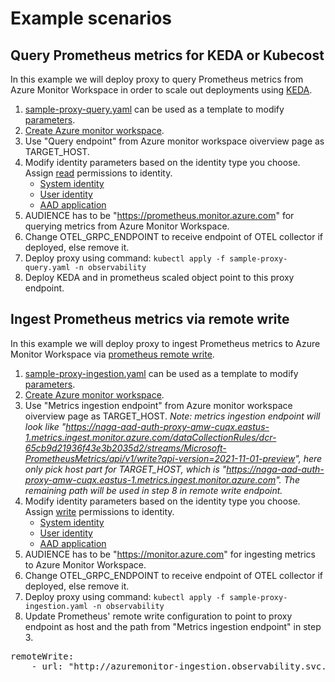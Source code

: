 # Example scenarios

## Query Prometheus metrics for KEDA or Kubecost
In this example we will deploy proxy to query Prometheus metrics from Azure Monitor Workspace in order to scale out deployments using [KEDA](https://keda.sh/). 
1. [sample-proxy-query.yaml](../samples/sample-proxy-query.yaml) can be used as a template to modify [parameters](GETTING_STARTED.md#parameters).
2. [Create Azure monitor workspace](https://learn.microsoft.com/en-us/azure/azure-monitor/essentials/azure-monitor-workspace-manage?tabs=azure-portal#create-an-azure-monitor-workspace).
3. Use "Query endpoint" from Azure monitor workspace oiverview page as TARGET_HOST.
4. Modify identity parameters based on the identity type you choose. Assign [read](IDENTITY.md#read) permissions to identity.
    - [System identity](IDENTITY.md#system-identity)
    - [User identity](IDENTITY.md#user-identity)
    - [AAD application](IDENTITY.md#aad-application)
5. AUDIENCE has to be "https://prometheus.monitor.azure.com" for querying metrics from Azure Monitor Workspace.
6. Change OTEL_GRPC_ENDPOINT to receive endpoint of OTEL collector if deployed, else remove it.
7. Deploy proxy using command: `kubectl apply -f sample-proxy-query.yaml -n observability`
8. Deploy KEDA and in prometheus scaled object point to this proxy endpoint.

## Ingest Prometheus metrics via remote write
In this example we will deploy proxy to ingest Prometheus metrics to Azure Monitor Workspace via [prometheus remote write](https://prometheus.io/docs/prometheus/latest/configuration/configuration/#remote_write). 
1. [sample-proxy-ingestion.yaml](../samples/sample-proxy-ingestion.yaml) can be used as a template to modify [parameters](GETTING_STARTED.md#parameters).
2. [Create Azure monitor workspace](https://learn.microsoft.com/en-us/azure/azure-monitor/essentials/azure-monitor-workspace-manage?tabs=azure-portal#create-an-azure-monitor-workspace).
3. Use "Metrics ingestion endpoint" from Azure monitor workspace oiverview page as TARGET_HOST.
*Note: metrics ingestion endpoint will look like "https://naga-aad-auth-proxy-amw-cuqx.eastus-1.metrics.ingest.monitor.azure.com/dataCollectionRules/dcr-65cb9d21936f43e3b2035d2/streams/Microsoft-PrometheusMetrics/api/v1/write?api-version=2021-11-01-preview", here only pick host part for TARGET_HOST, which is "https://naga-aad-auth-proxy-amw-cuqx.eastus-1.metrics.ingest.monitor.azure.com". The remaining path will be used in step 8 in remote write endpoint.*
4. Modify identity parameters based on the identity type you choose. Assign [write](IDENTITY.md#write) permissions to identity.
    - [System identity](IDENTITY.md#system-identity)
    - [User identity](IDENTITY.md#user-identity)
    - [AAD application](IDENTITY.md#aad-application)
5. AUDIENCE has to be "https://monitor.azure.com" for ingesting metrics to Azure Monitor Workspace.
6. Change OTEL_GRPC_ENDPOINT to receive endpoint of OTEL collector if deployed, else remove it.
7. Deploy proxy using command: `kubectl apply -f sample-proxy-ingestion.yaml -n observability`
8. Update Prometheus' remote write configuration to point to proxy endpoint as host and the path from "Metrics ingestion endpoint" in step 3.

<pre>
remoteWrite:
    - url: "http://azuremonitor-ingestion.observability.svc.cluster.local/dataCollectionRules/dcr-65cb9d21936f43e3b2035d2/streams/Microsoft-PrometheusMetrics/api/v1/write?api-version=2021-11-01-preview"
</pre>